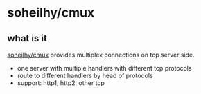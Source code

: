 # soheilhy/cmux

## what is it

[soheilhy/cmux](https://github.com/soheilhy/cmux) provides multiplex connections on tcp server side.

- one server with multiple handlers with different tcp protocols
- route to different handlers by head of protocols
- support: http1, http2, other tcp